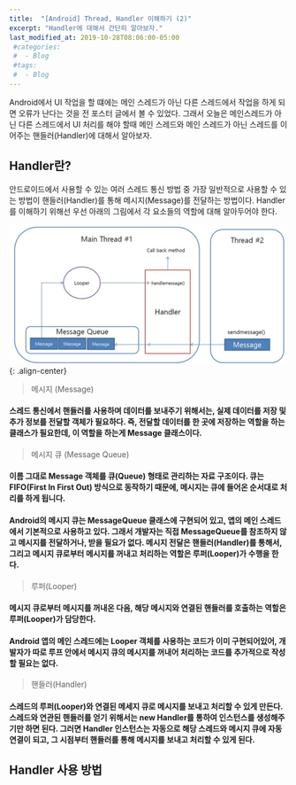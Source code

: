 ```yaml
---
title:  "[Android] Thread, Handler 이해하기 (2)"
excerpt: "Handler에 대해서 간단히 알아보자."
last_modified_at: 2019-10-28T08:06:00-05:00
 #categories:
 #  - Blog
 #tags:
 #  - Blog
---
```


Android에서 UI 작업을 할 떄에는 메인 스레드가 아닌 다른 스레드에서 작업을 하게 되면 오류가 난다는 것을 전 포스터 글에서 볼 수 있었다. 그래서 오늘은 메인스레드가 아닌 다른 스레드에서 UI 처리를 해야 할때 메인 스레드와 메인 스레드가 아닌 스레드를 이어주는 핸들러(Handler)에 대해서 알아보자.

## Handler란?

안드로이드에서 사용할 수 있는 여러 스레드 통신 방법 중 가장 일반적으로 사용할 수 있는 방법이 핸들러(Handler)를 통해 메시지(Message)를 전달하는 방법이다. Handler를 이해하기 위해선 우선 아래의 그림에서 각 요소들의 역할에 대해 알아두어야 한다.

![이미지](/assets/images/Handler/handler.jpg){: .align-center}

> 메시지 (Message)

#### 스레드 통신에서 핸들러를 사용하며 데이터를 보내주기 위해서는, 실제 데이터를 저장 및 추가 정보를 전달할 객체가 필요하다. 즉, 전달할 데이터를 한 곳에 저장하는 역할을 하는 클래스가 필요한데, 이 역할을 하는게 Message 클래스이다.

> 메시지 큐 (Message Queue)

#### 이름 그대로 Message 객체를 큐(Queue) 형태로 관리하는 자료 구조이다. 큐는 FIFO(First In First Out) 방식으로 동작하기 때문에, 메시지는 큐에 들어온 순서대로 처리를 하게 됩니다. 

#### Android의 메시지 큐는 MessageQueue 클래스에 구현되어 있고, 앱의 메인 스레드에서 기본적으로 사용하고 있다. 그래서 개발자는 직접 MessageQueue를 참조하지 않고 메시지를 전달하거나, 받을 필요가 없다. 메시지 전달은 핸들러(Handler)를 통해서, 그리고 메시지 큐로부터 메시지를 꺼내고 처리하는 역할은 루퍼(Looper)가 수행을 한다.

> 루퍼(Looper)

#### 메시지 큐로부터 메시지를 꺼내온 다음, 해당 메시지와 연결된 핸들러를 호출하는 역할은 루퍼(Looper)가 담당한다. 

#### Android 앱의 메인 스레드에는 Looper 객체를 사용하는 코드가 이미 구현되어있어, 개발자가 따로 루프 안에서 메시지 큐의 메시지를 꺼내어 처리하는 코드를 추가적으로 작성할 필요는 없다.


> 핸들러(Handler)

#### 스레드의 루퍼(Looper)와 연결된 메세지 큐로 메시지를 보내고 처리할 수 있게 만든다. 스레드와 연관된 핸들러를 얻기 위해서는 new Handler를 통하여 인스턴스를 생성해주기만 하면 된다. 그러면 Handler 인스턴스는 자동으로 해당 스레드와 메시지 큐에 자동 연결이 되고, 그 시점부터 핸들러를 통해 메시지를 보내고 처리할 수 있게 된다.


## Handler 사용 방법


